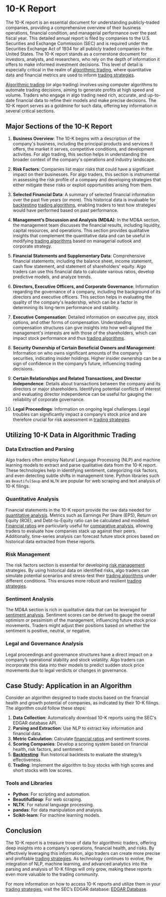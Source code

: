 # 10-K Report

The 10-K report is an essential document for understanding publicly-traded companies, providing a comprehensive overview of their business operations, financial condition, and managerial performance over the past fiscal year. This detailed annual report is filed by companies to the U.S. Securities and Exchange Commission (SEC) and is required under the Securities Exchange Act of 1934 for all publicly traded companies in the United States. The 10-K report stands as a cornerstone document for investors, analysts, and researchers, who rely on the depth of information it offers to make informed investment decisions. This level of detail is especially critical in the realm of [algorithmic trading](../a/algorithmic_trading.md), where quantitative data and financial metrics are used to inform [trading strategies](../t/trading_strategies.md).

[Algorithmic trading](../a/algorithmic_trading.md) (or algo trading) involves using computer algorithms to automate trading decisions, aiming to generate profits at high speed and volume. Traders who engage in algo trading need rich, accurate, and up-to-date financial data to refine their models and make precise decisions. The 10-K report serves as a goldmine for such data, offering key information in several critical sections.

## Major Sections of the 10-K Report

1. **Business Overview**: 
   The 10-K begins with a description of the company's business, including the principal products and services it offers, the market it serves, competitive conditions, and development activities. For algo trading, this section helps in understanding the broader context of the company's operations and industry landscape.

2. **Risk Factors**: 
   Companies list major risks that could have a significant impact on their businesses. For algo traders, this section is instrumental in assessing the risk profile of a company and developing strategies that either mitigate these risks or exploit opportunities arising from them.

3. **Selected Financial Data**: 
   A summary of selected financial information over the past five years (or more). This historical data is invaluable for [backtesting](../b/backtesting.md) [trading algorithms](../t/trading_algorithms.md), enabling traders to test how strategies would have performed based on past performance.

4. **Management’s Discussion and Analysis (MD&A)**: 
   In the MD&A section, the management team discusses the financial results, including liquidity, capital resources, and operations. This section provides qualitative insights that complement the quantitative data and can be useful in modifying [trading algorithms](../t/trading_algorithms.md) based on managerial outlook and corporate strategy.

5. **Financial Statements and Supplementary Data**: 
   Comprehensive financial statements, including the balance sheet, income statement, cash flow statement, and statement of shareholders' equity. Algo traders can use this financial data to calculate various ratios, develop predictive models, and analyze trends.

6. **Directors, Executive Officers, and Corporate Governance**: 
   Information regarding the governance of a company, including the background of its directors and executive officers. This section helps in evaluating the quality of the company's leadership, which can be a factor in determining its long-term performance and stability.

7. **Executive Compensation**: 
   Detailed information on executive pay, stock options, and other forms of compensation. Understanding compensation structures can give insights into how well-aligned the management's interests are with those of the shareholders, which can impact stock performance and thus [trading algorithms](../t/trading_algorithms.md).

8. **Security Ownership of Certain Beneficial Owners and Management**: 
   Information on who owns significant amounts of the company’s securities, indicating insider holdings. Higher insider ownership can be a sign of confidence in the company’s future, influencing trading decisions.

9. **Certain Relationships and Related Transactions, and Director Independence**: 
   Details about transactions between the company and its directors or major shareholders. Identifying potential conflicts of interest and evaluating director independence can be useful for gauging the reliability of corporate governance.

10. **Legal Proceedings**: 
    Information on ongoing legal challenges. Legal troubles can significantly impact a company’s stock price and are therefore crucial for risk assessment in [trading strategies](../t/trading_strategies.md).

## Utilizing 10-K Data in Algorithmic Trading

### Data Extraction and Parsing

Algo traders often employ Natural Language Processing (NLP) and machine learning models to extract and parse qualitative data from the 10-K report. These technologies help in identifying sentiment, categorizing risk factors, and even detecting subtle shifts in management tone. Python libraries such as `BeautifulSoup` and `NLTK` are popular for web scraping and text analysis of 10-K filings.

### Quantitative Analysis

Financial statements in the 10-K report provide the raw data needed for [quantitative analysis](../q/quantitative_analysis.md). Metrics such as Earnings Per Share (EPS), Return on Equity (ROE), and Debt-to-Equity ratio can be calculated and modeled. [Financial ratios](../f/financial_ratios.md) are particularly useful for [comparative analysis](../c/comparative_analysis.md), allowing traders to evaluate how companies stack up against their peers. Additionally, time-series analysis can forecast future stock prices based on historical data extracted from these reports.

### Risk Management

The risk factors section is essential for developing [risk management](../r/risk_management.md) strategies. By using historical data on identified risks, algo traders can simulate potential scenarios and stress-test their [trading algorithms](../t/trading_algorithms.md) under different conditions. This ensures more robust and resilient [trading strategies](../t/trading_strategies.md).

### Sentiment Analysis

The MD&A section is rich in qualitative data that can be leveraged for [sentiment analysis](../s/sentiment_analysis.md). Sentiment scores can be derived to gauge the overall optimism or pessimism of the management, influencing future stock price movements. Traders might adjust their positions based on whether the sentiment is positive, neutral, or negative.

### Legal and Governance Analysis

Legal proceedings and governance structures have a direct impact on a company’s operational stability and stock volatility. Algo traders can incorporate this data into their models to predict sudden stock price movements due to legal verdicts or changes in governance.

## Case Study: Application in an Algorithm

Consider an algorithm designed to trade stocks based on the financial health and growth potential of companies, as indicated by their 10-K filings. The algorithm could follow these steps:

1. **Data Collection**: 
   Automatically download 10-K reports using the SEC's EDGAR database API.
2. **Parsing and Extraction**: 
   Use NLP to extract key information and financial data.
3. **Metric Calculation**: 
   Calculate [financial ratios](../f/financial_ratios.md) and sentiment scores.
4. **Scoring Companies**: 
   Develop a scoring system based on financial health, risk factors, and sentiment.
5. **[Backtesting](../b/backtesting.md)**: 
   Run historical backtests to evaluate the strategy’s effectiveness.
6. **Trading**: 
   Implement the algorithm to buy stocks with high scores and short stocks with low scores.

### Tools and Libraries

- **Python**: For scripting and automation.
- **BeautifulSoup**: For web scraping.
- **NLTK**: For natural language processing.
- **pandas**: For data manipulation and analysis.
- **Scikit-learn**: For machine learning models.

## Conclusion

The 10-K report is a treasure trove of data for algorithmic traders, offering deep insights into a company's operations, financial health, and risks. By effectively leveraging this information, algo traders can create more precise and profitable [trading strategies](../t/trading_strategies.md). As technology continues to evolve, the integration of NLP, machine learning, and advanced analytics into the parsing and analysis of 10-K filings will only grow, making these reports even more valuable to the trading community.

For more information on how to access 10-K reports and utilize them in your [trading strategies](../t/trading_strategies.md), visit the SEC’s EDGAR database: [EDGAR Database](https://www.sec.gov/edgar/searchedgar/companysearch.html).